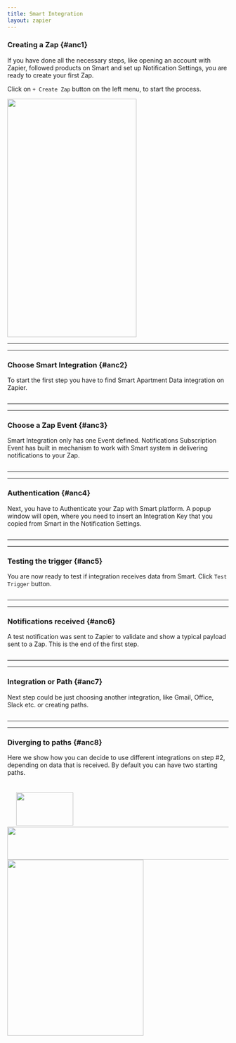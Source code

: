```yaml
---
title: Smart Integration
layout: zapier
---
```

### Creating a Zap {#anc1}

If you have done all the necessary steps, like opening an account with Zapier, followed products on Smart and set up Notification Settings, you are ready to create your first Zap.

Click on `+ Create Zap` button on the left menu, to start the process.

<img class="img-responsive docs-img" src="{{ site.baseurl }}/assets/zap1.png" height="542px" width="294px" alt="">


---
---
### Choose Smart Integration {#anc2}

To start the first step you have to find Smart Apartment Data integration on Zapier.


<img class="img-responsive docs-img" src="{{ site.baseurl }}/assets/zap2.png" alt="">


---
---
### Choose a Zap Event {#anc3}

Smart Integration only has one Event defined. Notifications Subscription Event has built in mechanism to work with Smart system in delivering notifications to your Zap.


<img class="img-responsive docs-img" src="{{ site.baseurl }}/assets/zap3.png" alt="">


---
---
### Authentication {#anc4}

Next, you have to Authenticate your Zap with Smart platform. A popup window will open, where you need to insert an Integration Key that you copied from Smart in the Notification Settings.


<img class="img-responsive docs-img" src="{{ site.baseurl }}/assets/zap4.png" alt="">


---
---
### Testing the trigger {#anc5}

You are now ready to test if integration receives data from Smart. Click `Test Trigger` button.


<img class="img-responsive docs-img" src="{{ site.baseurl }}/assets/zap5.png" alt="">


---
---
### Notifications received {#anc6}

A test notification was sent to Zapier to validate and show a typical payload sent to a Zap. This is the end of the first step.


<img class="img-responsive docs-img" src="{{ site.baseurl }}/assets/zap6.png" alt="">

---
---
### Integration or Path {#anc7}

Next step could be just choosing another integration, like Gmail, Office, Slack etc. or creating paths. 


<img class="img-responsive docs-img" src="{{ site.baseurl }}/assets/zap7.png" alt="">

---
---
### Diverging to paths {#anc8}

Here we show how you can decide to use different integrations on step #2, depending on data that is received. By default you can have two starting paths.

<img class="img-responsive docs-img" src="{{ site.baseurl }}/assets/zap8.png" alt="">

### 
<img class="img-responsive docs-img" src="{{ site.baseurl }}/assets/zap9.png" alt="">

<img class="img-responsive docs-img" src="{{ site.baseurl }}/assets/zap10.png" alt="">

<img class="img-responsive docs-img" src="{{ site.baseurl }}/assets/zap11.png" alt="">

<img class="img-responsive docs-img" src="{{ site.baseurl }}/assets/zap12.png" alt="">

<img class="img-responsive docs-img" src="{{ site.baseurl }}/assets/zap13.png" alt="">

<img class="img-responsive docs-img" src="{{ site.baseurl }}/assets/zap14.png" height="75px" width="130px" alt="">

<img class="img-responsive docs-img" src="{{ site.baseurl }}/assets/zap15.png" height="75px" width="700px" alt="">

<img class="img-responsive docs-img" src="{{ site.baseurl }}/assets/zap16.png" height="400px" width="310px" alt="">

<img class="img-responsive docs-img" src="{{ site.baseurl }}/assets/zap17.png" alt="">

<img class="img-responsive docs-img" src="{{ site.baseurl }}/assets/zap18.png" alt="">

